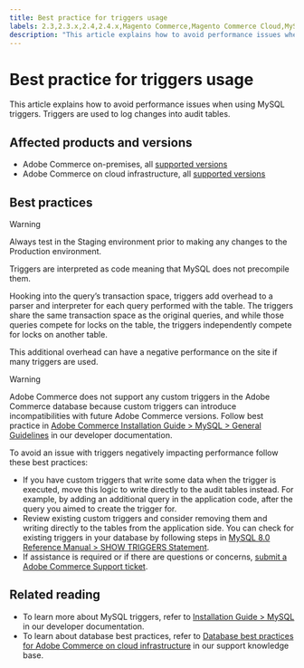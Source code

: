 ```yaml
---
title: Best practice for triggers usage
labels: 2.3,2.3.x,2.4,2.4.x,Magento Commerce,Magento Commerce Cloud,MySQL,best practices,database,performance,triggers,Adobe Commerce,on-premises,cloud infrastructure
description: "This article explains how to avoid performance issues when using MySQL triggers. Triggers are used to log changes into audit tables."
---
```


# Best practice for triggers usage

This article explains how to avoid performance issues when using MySQL triggers. Triggers are used to log changes into audit tables.

## Affected products and versions

* Adobe Commerce on-premises, all [supported versions](https://magento.com/sites/default/files/magento-software-lifecycle-policy.pdf)
* Adobe Commerce on cloud infrastructure, all [supported versions](https://magento.com/sites/default/files/magento-software-lifecycle-policy.pdf)

## Best practices

>[!WARNING]
>
>Always test in the Staging environment prior to making any changes to the Production environment.

Triggers are interpreted as code meaning that MySQL does not precompile them.

Hooking into the query’s transaction space, triggers add overhead to a parser and interpreter for each query performed with the table. The triggers share the same transaction space as the original queries, and while those queries compete for locks on the table, the triggers independently compete for locks on another table.

This additional overhead can have a negative performance on the site if many triggers are used.

>[!WARNING]
>
>Adobe Commerce does not support any custom triggers in the Adobe Commerce database because custom triggers can introduce incompatibilities with future Adobe Commerce versions. Follow best practice in [Adobe Commerce Installation Guide > MySQL > General Guidelines](https://devdocs.magento.com/guides/v2.4/install-gde/prereq/mysql.html#instgde-prereq-mysql-intro) in our developer documentation.

To avoid an issue with triggers negatively impacting performance follow these best practices:

* If you have custom triggers that write some data when the trigger is executed, move this logic to write directly to the audit tables instead. For example, by adding an additional query in the application code, after the query you aimed to create the trigger for.
* Review existing custom triggers and consider removing them and writing directly to the tables from the application side. You can check for existing triggers in your database by following steps in [MySQL 8.0 Reference Manual >  SHOW TRIGGERS Statement](https://dev.mysql.com/doc/refman/8.0/en/show-triggers.html).
* If assistance is required or if there are questions or concerns, [submit a Adobe Commerce Support ticket](https://experienceleague.adobe.com/docs/commerce-knowledge-base/kb/help-center-guide/magento-help-center-user-guide.html#submit-ticket).

## Related reading

* To learn more about MySQL triggers, refer to [Installation Guide > MySQL](https://devdocs.magento.com/guides/v2.3/install-gde/prereq/mysql.html#instgde-prereq-mysql-intro) in our developer documentation.
* To learn about database best practices, refer to [Database best practices for Adobe Commerce on cloud infrastructure](https://support.magento.com/hc/en-us/articles/360041997312-Database-best-practices-for-Magento-Commerce-Cloud) in our support knowledge base.
